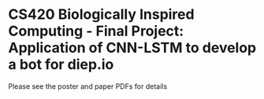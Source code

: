 # CS420 Biologically Inspired Computing - Final Project: Application of CNN-LSTM to develop a bot for diep.io

Please see the poster and paper PDFs for details
